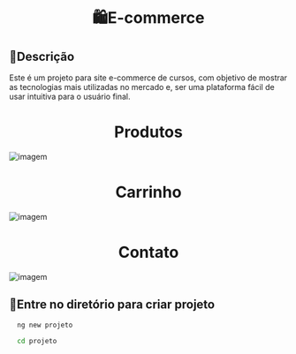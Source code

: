  <h1 align="center"> 🛍️E-commerce
 </h1>


## 📝Descrição
Este é um projeto para site e-commerce de cursos, com objetivo de mostrar as tecnologias mais utilizadas no mercado e, ser uma plataforma fácil de usar intuitiva para o usuário final.

 <h1 align="center"> Produtos
 </h1>

![imagem](.png)


 <h1 align="center"> Carrinho
 </h1>

![imagem](.png)



<h1 align="center"> Contato
 </h1>

![imagem](.png)

## <h2>🔄Entre no diretório para criar projeto</h2>


```bash
  ng new projeto
```

```bash
  cd projeto
```

